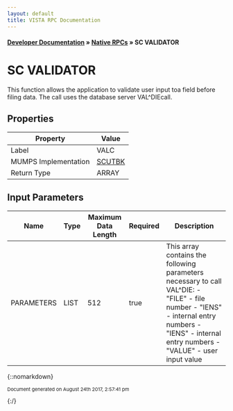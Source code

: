 ```yaml
---
layout: default
title: VISTA RPC Documentation
---
```


#### [Developer Documentation](../index) &#187; [Native RPCs](TableOfContents) &#187; SC VALIDATOR<br/>
# SC VALIDATOR

This function allows the application to validate user input toa field before filing data. The call uses the database server VAL^DIEcall.

## Properties

Property | Value
--- | ---
Label | VALC
MUMPS Implementation | [SCUTBK](http://code.osehra.org/dox/Routine_SCUTBK_source.html)
Return Type | ARRAY


## Input Parameters

Name | Type | Maximum Data Length | Required | Description
--- | --- | --- | --- | ---
PARAMETERS | LIST | 512 | true | This array contains the following parameters necessary to call VAL^DIE:    - &quot;FILE&quot;  - file number    - &quot;IENS&quot;  - internal entry numbers    - &quot;IENS&quot;  - internal entry numbers    - &quot;VALUE&quot; - user input value



{::nomarkdown} <br/><p style="font-size: 11px">Document generated on August 24th 2017, 2:57:41 pm</p>{:/}